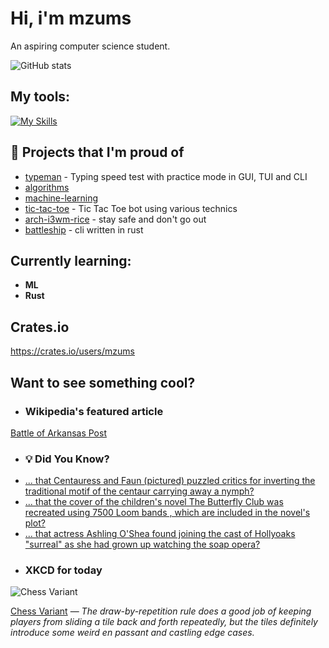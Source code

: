 # Hi, i'm mzums
An aspiring computer science student.  

![GitHub stats](https://github-readme-stats.vercel.app/api?username=mzums&show_icons=true&include_all_commits=true&theme=radical)

## My tools:
  
[![My Skills](https://skillicons.dev/icons?i=rust,python,pytorch,cpp,github,linux,arch,flutter&theme=dark)](https://skillicons.dev)

## 📌 Projects that I'm proud of
<!--PINNED:START-->
- [typeman](https://github.com/mzums/typeman) -  Typing speed test with practice mode in GUI, TUI and CLI 
- [algorithms](https://github.com/mzums/algorithms)
- [machine-learning](https://github.com/mzums/machine-learning)
- [tic-tac-toe](https://github.com/mzums/tic-tac-toe) - Tic Tac Toe bot using various technics
- [arch-i3wm-rice](https://github.com/mzums/arch-i3wm-rice) - stay safe and don't go out
- [battleship](https://github.com/mzums/battleship) - cli written in rust
<!--PINNED:END-->

## Currently learning:
- **ML**
- **Rust**

## Crates.io
https://crates.io/users/mzums

## Want to see something cool?

- ### Wikipedia's featured article
    <!--WIKI:START-->
[Battle of Arkansas Post](https://en.wikipedia.org/wiki/Battle_of_Arkansas_Post)
<!--WIKI:END-->

- ### 💡 Did You Know?
    <!--DYK:START-->
- [... that Centauress and Faun (pictured) puzzled critics for inverting the traditional motif of the centaur carrying away a nymph?](https://en.wikipedia.org/wiki/Centauress_and_Faun)
- [... that the cover of the children's novel The Butterfly Club was recreated using 7500 Loom bands , which are included in the novel's plot?](https://en.wikipedia.org/wiki/The_Butterfly_Club_(novel))
- [... that actress Ashling O'Shea found joining the cast of Hollyoaks "surreal" as she had grown up watching the soap opera?](https://en.wikipedia.org/wiki/Ashling_O%27Shea)
<!--DYK:END-->

- ### XKCD for today
    <!--XKCD:START-->
![Chess Variant](https://imgs.xkcd.com/comics/chess_variant.png)

[Chess Variant](https://xkcd.com/3139) — *The draw-by-repetition rule does a good job of keeping players from sliding a tile back and forth repeatedly, but the tiles definitely introduce some weird en passant and castling edge cases.*
<!--XKCD:END-->
